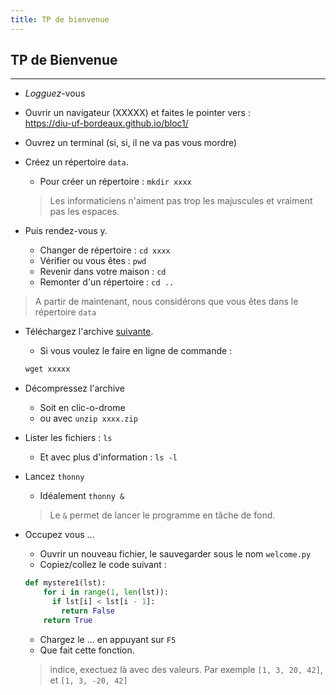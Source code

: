 ```yaml
---
title: TP de bienvenue
---
```


## TP de Bienvenue

---

- *Logguez*-vous

- Ouvrir un navigateur (XXXXX) et faites le pointer vers : <br/>
  <https://diu-uf-bordeaux.github.io/bloc1/>

- Ouvrez un terminal (si, si, il ne va pas vous mordre)

- Créez un répertoire `data`.
  - Pour créer un répertoire : `mkdir xxxx`
  > Les informaticiens n'aiment pas trop les majuscules et vraiment pas les espaces.

- Puis rendez-vous y.
  - Changer de répertoire : `cd xxxx`
  - Vérifier ou vous êtes : `pwd`
  - Revenir dans votre maison : `cd`
  - Remonter d'un répertoire : `cd ..`

> A partir de maintenant, nous considérons que vous êtes dans le répertoire `data`

- Téléchargez l'archive [suivante](xxxxx).
  - Si vous voulez le faire en ligne de commande :
  ```python
  wget xxxxx
  ```

- Décompressez l'archive
  - Soit en clic-o-drome
  - ou avec `unzip xxxx.zip`

- Lister les fichiers : `ls`
    - Et avec plus d'information : `ls -l`

- Lancez `thonny`
  - Idéalement `thonny &`
  > Le `&` permet de lancer le programme en tâche de fond.

- Occupez vous ...
    - Ouvrir un nouveau fichier, le sauvegarder sous le nom `welcome.py`
    - Copiez/collez le code suivant :
    ```python
    def mystere1(lst):
        for i in range(1, len(lst)):
          if lst[i] < lst[i - 1]:
            return False
        return True
    ```
    - Chargez le ... en appuyant sur `F5`
    - Que fait cette fonction.
    > indice, exectuez là avec des valeurs.
    > Par exemple `[1, 3, 20, 42]`, et `[1, 3, -20, 42]`

